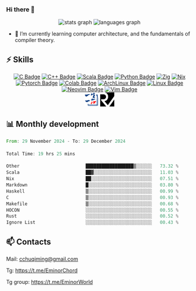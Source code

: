 ### Hi there 👋
<div align="center">
  <img src="https://github-readme-stats.vercel.app/api?username=Emin017&theme=calm&hide_title=false&hide_rank=false&show_icons=true&include_all_commits=true&count_private=true&disable_animations=false&locale=en&hide_border=false&" height="150" alt="stats graph"/>
  <img src="https://github-readme-stats.vercel.app/api/top-langs?username=Emin017&theme=calm&locale=en&hide_title=false&layout=compact&card_width=320&langs_count=8&hide_border=false&hide=html" height="150" alt="languages graph"/>
</div>

- 🌱 I’m currently learning computer architecture, and the fundamentals of compiler theory.
## ⚡ Skills
<div align="center">

[![C Badge](https://img.shields.io/badge/C-00599C?style=flat-square&logo=c&logoColor=white)]()
[![C++ Badge](https://img.shields.io/badge/C%2B%2B-00599C?style=flat-square&logo=c%2B%2B&logoColor=white)]()
[![Scala Badge](https://img.shields.io/badge/Scala-DC322F?style=flat-square&logo=scala&logoColor=white)]()
[![Python Badge](https://img.shields.io/badge/-Python-3776AB?style=flat-square&logo=Python&logoColor=white)]()
[![Zig](https://img.shields.io/badge/Zig-%23F7A41D.svg?style=flat-square&logo=zig&logoColor=white)]()
[![Nix](https://img.shields.io/badge/NIX-5277C3.svg?style=flat-square&logo=NixOS&logoColor=white)]()
[![Pytorch Badge](https://img.shields.io/badge/-Pytorch-EE4C2C?style=flat-square&logo=PyTorch&logoColor=white)]()
[![Colab Badge](https://img.shields.io/badge/Colab-F9AB00?style=flat-square&logo=googlecolab&color=525252)]()
[![ArchLinux Badge](https://img.shields.io/badge/Arch_Linux-1793D1?style=flat-square&logo=arch-linux&logoColor=white)]()
[![Linux Badge](https://img.shields.io/badge/-Linux-FCC624?style=flat-square&logo=Linux&logoColor=white)]()
[![Neovim Badge](https://img.shields.io/badge/NeoVim-%2357A143.svg?&style=flat-square&logo=neovim&logoColor=white)]()
[![Vim Badge](https://img.shields.io/badge/VIM-%2311AB00.svg?&style=flat-square&logo=vim&logoColor=white)]()
<br>
 <img src="ysyx.png" width = "38" height = "38" alt="YSYX Badge"/>
 <img src="risc-v.svg" width = "38" height = "38" alt="RISCV"/>

</div>

## 📊 Monthly development
<!--START_SECTION:waka-->

```rust
From: 29 November 2024 - To: 29 December 2024

Total Time: 19 hrs 25 mins

Other                         ██████████████████▒░░░░░░   73.32 %
Scala                         ██▓░░░░░░░░░░░░░░░░░░░░░░   11.03 %
Nix                           ██░░░░░░░░░░░░░░░░░░░░░░░   07.51 %
Markdown                      █░░░░░░░░░░░░░░░░░░░░░░░░   03.80 %
Haskell                       ▒░░░░░░░░░░░░░░░░░░░░░░░░   00.99 %
C                             ▒░░░░░░░░░░░░░░░░░░░░░░░░   00.93 %
Makefile                      ▒░░░░░░░░░░░░░░░░░░░░░░░░   00.68 %
HOCON                         ░░░░░░░░░░░░░░░░░░░░░░░░░   00.55 %
Rust                          ░░░░░░░░░░░░░░░░░░░░░░░░░   00.52 %
Ignore List                   ░░░░░░░░░░░░░░░░░░░░░░░░░   00.43 %
```

<!--END_SECTION:waka-->

## 📫 Contacts
Mail: cchuqiming@gmail.com

Tg: https://t.me/EminorChord

Tg group: https://t.me/EminorWorld
